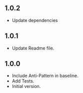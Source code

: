 ## 1.0.2

- Update dependencies

## 1.0.1

- Update Readme file.

## 1.0.0

- Include Anti-Pattern in baseline.
- Add Tests.
- Initial version.
